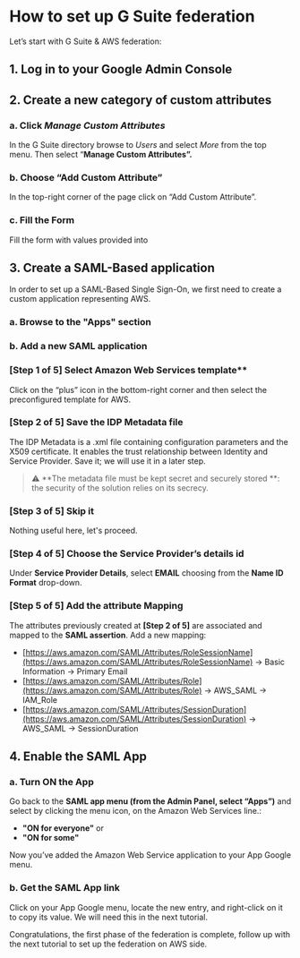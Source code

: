 # How to set up G Suite federation

Let’s start with G Suite & AWS federation:

## 1. Log in to your Google Admin Console

## 2. Create a new category of custom attributes

### a. Click *Manage Custom Attributes*

In the G Suite directory browse to *Users* and select *More* from the top menu. Then select “**Manage Custom Attributes”.**

### b. Choose “Add Custom Attribute”

In the top-right corner of the page click on “Add Custom Attribute”.

### c. Fill the Form

Fill the form with values provided into

## 3. Create a SAML-Based application

In order to set up a SAML-Based Single Sign-On, we first need to create a custom application representing AWS.

### a. Browse to the "Apps" section

### b. Add a new SAML application

### [Step 1 of 5] Select Amazon Web Services template**

Click on the “plus” icon in the bottom-right corner and then select the preconfigured template for AWS.

### [Step 2 of 5] Save the IDP Metadata file
The IDP Metadata is a .xml file containing configuration parameters and the X509 certificate. It enables the trust relationship between Identity and Service Provider. Save it; we will use it in a later step.
> :warning: **The metadata file must be kept secret and securely stored **: the security of the solution relies on its secrecy.

### [Step 3 of 5] Skip it
Nothing useful here, let's proceed.

### [Step 4 of 5] Choose the Service Provider’s details id
Under **Service Provider Details**, select **EMAIL** choosing from the **Name ID Format** drop-down.

### [Step 5 of 5] Add the attribute Mapping
The attributes previously created at **[Step 2 of 5]** are associated and mapped to the **SAML assertion**. Add a new mapping:

- [https://aws.amazon.com/SAML/Attributes/RoleSessionName](https://aws.amazon.com/SAML/Attributes/RoleSessionName) -> Basic Information -> Primary Email
- [https://aws.amazon.com/SAML/Attributes/Role](https://aws.amazon.com/SAML/Attributes/Role) -> AWS_SAML -> IAM_Role
- [https://aws.amazon.com/SAML/Attributes/SessionDuration](https://aws.amazon.com/SAML/Attributes/SessionDuration) -> AWS_SAML -> SessionDuration

## 4. Enable the SAML App

### a. Turn ON the App

Go back to the **SAML app menu (from the Admin Panel, select “Apps”)** and select by clicking the menu icon, on the Amazon Web Services line.:
- **"ON for everyone"**
or
- **"ON for some"**

Now you’ve added the Amazon Web Service application to your App Google menu.

### b. Get the SAML App link
Click on your App Google menu, locate the new entry, and right-click on it to copy its value. We will need this in the next tutorial.

Congratulations, the first phase of the federation is complete, follow up with the next tutorial to set up the federation on AWS side.
